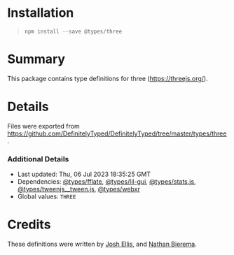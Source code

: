 # Installation
> `npm install --save @types/three`

# Summary
This package contains type definitions for three (https://threejs.org/).

# Details
Files were exported from https://github.com/DefinitelyTyped/DefinitelyTyped/tree/master/types/three.

### Additional Details
 * Last updated: Thu, 06 Jul 2023 18:35:25 GMT
 * Dependencies: [@types/fflate](https://npmjs.com/package/@types/fflate), [@types/lil-gui](https://npmjs.com/package/@types/lil-gui), [@types/stats.js](https://npmjs.com/package/@types/stats.js), [@types/tweenjs__tween.js](https://npmjs.com/package/@types/tweenjs__tween.js), [@types/webxr](https://npmjs.com/package/@types/webxr)
 * Global values: `THREE`

# Credits
These definitions were written by [Josh Ellis](https://github.com/joshuaellis), and [Nathan Bierema](https://github.com/Methuselah96).

